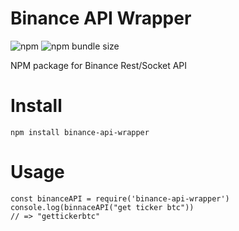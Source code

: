 # Binance API Wrapper
![npm](https://img.shields.io/npm/v/binance-api-wrapper.svg)
![npm bundle size](https://img.shields.io/bundlephobia/min/binance-api-wrapper.svg)

NPM package for Binance Rest/Socket API

# Install
```
npm install binance-api-wrapper
```

# Usage
```
const binanceAPI = require('binance-api-wrapper')
console.log(binnaceAPI("get ticker btc"))
// => "gettickerbtc"
```
